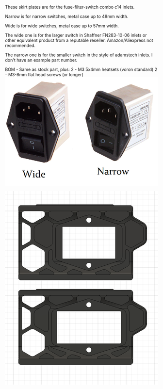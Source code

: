 These skirt plates are for the fuse-filter-switch combo c14 inlets. 

Narrow is for narrow switches, metal case up to 48mm width.

Wide is for wide switches, metal case up to 57mm width.

The wide one is for the larger switch in Shaffner FN283-10-06 inlets
or other equivalent product from a reputable reseller. Amazon/Aliexpress not recommended.

The narrow one is for the smaller switch in the style of adamstech inlets.  I don't have an example part number.  

BOM - Same as stock part, plus:
2 - M3 5x4mm heatsets (voron standard) 
2 - M3-8mm flat head screws (or longer)
![Both Inlet](BothInlet.png)

![Combo Inlets](ComboInlets.png)
